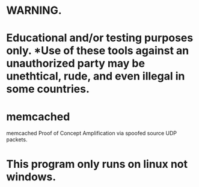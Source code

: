# WARNING. 
# Educational and/or testing purposes only. *Use of these tools against an unauthorized party may be unethtical, rude, and even illegal in some countries.

# memcached
memcached Proof of Concept Amplification via spoofed source UDP packets.

# This program only runs on linux not windows.

